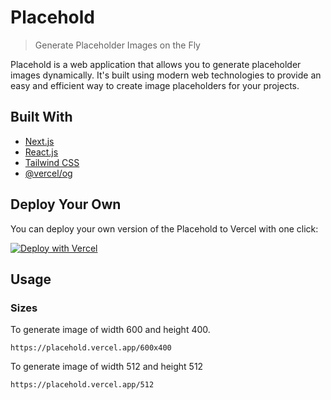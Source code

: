 # Placehold
> Generate Placeholder Images on the Fly

Placehold is a web application that allows you to generate placeholder images dynamically. It's built using modern web technologies to provide an easy and efficient way to create image placeholders for your projects.

## Built With
- [Next.js](https://nextjs.org/?ref=https://github.com/akshitkrnagpal/brokkn)
- [React.js](https://reactjs.org/?ref=https://github.com/akshitkrnagpal/brokkn)
- [Tailwind CSS](https://tailwindcss.com/?ref=https://github.com/akshitkrnagpal/brokkn)
- [@vercel/og](https://www.npmjs.com/package/@vercel/og)

## Deploy Your Own

You can deploy your own version of the Placehold to Vercel with one click:

[![Deploy with Vercel](https://vercel.com/button)](https://vercel.com/new/clone?repository-url=https%3A%2F%2Fgithub.com%2Fakshitkrnagpal%2Fplacehold)

## Usage 

### Sizes
To generate image of width 600 and height 400.
```
https://placehold.vercel.app/600x400
```

To generate image of width 512 and height 512
```
https://placehold.vercel.app/512
```
